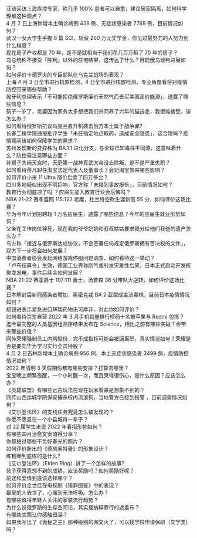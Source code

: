 汪诘采访上海疾控专家，称几乎 100% 患者可以自愈，建议居家隔离，如何科学理解这种观点？  
4 月 2 日上海新增本土确诊病例 438 例、无症状感染者 7788 例，目前情况如何？  
武汉一女大学生手握 6 篇 SCI，斩获 200 万元奖学金，你见过最努力的人努力到什么程度？  
现在房子产权都是 70 年，是不是就相当于我们花几百万租了 70 年的房子？  
乌总统称不接受「胜利」以外的任何结果，这传达了什么？目前俄乌谈判进展如何？  
如何评价卡德罗夫的车臣部队在乌克兰战场的表现？  
上海 4 月 3 日全市进行抗原检测，4 日全市进行核酸检测，专业角度看将对疫情防控带来哪些帮助？  
匈牙利总理表示「不可能拒绝俄罗斯廉价天然气而去买美国高价能源」，透露了哪些信息？  
孩子一岁了，老婆因为家务太多想把我们共同养了六年的猫送走，我很难接受，该怎么办？  
如何看待俄罗斯抗议乌克兰直升机袭击俄方本土属于战争罪?  
长春工程学院通报批评学生「未在指定地点取药，造成安全隐患」，这合理吗？疫情期间该如何保障学生的需求？  
苏州发现新的变异株为 BA.1.1 进化分支，与全球已知毒株不同源，这意味着什么？防控需注意哪些方面？  
孙猴子大闹天宫时，天庭第一战神真武大帝没去除叛，是不是严重失职？  
如何看待蒋凡卸任淘宝法定代表人及董事长？会对淘宝带来哪些影响？  
如何评价小米 11 Ultra 降价后卖了四万多台？  
四川多地疑似出现不明巨响，官方称「未接到事故报告」，目前情况如何？  
教育行业彻底凉了吗 ？应届生加入教育行业会后悔吗？  
NBA 21-22 赛季篮网 115:122 老鹰，杜兰特空砍生涯新高 55 分，如何评价这场比赛？  
华为今年计划招聘超 1 万名应届生，透露了哪些信息？今年的应届生就业形势如何？  
父亲在工作岗位猝死，现在我的爷爷奶奶和叔叔姑姑要求我分给他们我爸的遗产怎么办？  
乌方称「接近与俄罗斯达成协议，不会签署任何规定俄罗斯拥有否决权的文件」，双方下一步将会如何发展？  
中国消费者协会发起网络游戏停服问题调查，如何看待这一举动？  
「卢布结算令」生效，德国工业界称断气或引发灾难性后果，日本正式启动开发核聚变发电，事件后续会如何发展？  
NBA 21-22 赛季爵士 107:111 勇士，汤普森 36 分带队大逆转，如何评价这场比赛？  
日本解封后新冠感染者增加，奥密克戎 BA.2 亚型成主流毒株，目前日本疫情情况如何？  
胡锡进表示紧急进口辉瑞药物无可厚非，对此你如何评价？  
如何看待京东自营 2022 年 3 月手机销量排行榜前十名被苹果与 Redmi 包揽？  
迄今最完整的人类基因组测序结果发布在 Science，相比之前有哪些突破？会带来哪些价值？  
网传荣耀强制员工内购股份，完不成指标可能会被逼离职，真实情况如何？荣耀是否是要向华为学习实行全员持股？  
4 月 2 日吉林新增本土确诊病例 956 例、本土无症状感染者 3499 例，疫情防控情况如何？  
2022 年清明 3 天假期你都有哪些安排？打算去哪里？  
宝宝晚上频繁夜醒，一个小时醒一次，而且哭得很伤心，是什么原因？应该怎么办？  
《英雄联盟》有哪些远古玩法在现在玩家看来是想象不到的？  
网传山西运城学院保安捕杀校内流浪狗，当地警方已接到报警 ，目前调查情况如何？  
《艾尔登法环》的支线任务究竟怎么被发现的？  
你愿不愿意在一个小县城待一辈子？  
对 22 届学生来说 2022 年春招形势如何？  
有哪些四月治愈文案值得分享？  
你都拍过哪些不负好春光的照片？  
如何评价新出的《德凯奥特曼》的形象设计？  
练钢琴到底练的是什么?  
《艾尔登法环》（Elden Ring）讲了一个怎样的故事?  
孩子获得意想不到的成绩，应该奖励吗？如何奖励好呢？  
前途和爱情到底该选择哪个？  
如何评价金世佳在电视剧《猎罪图鉴》中的表现？  
最爱的人去世了，心痛到无法呼吸。怎么办？  
有哪些值得年轻人关注的家装流行趋势？  
为什么说俄罗斯的生存空间论，其实是纳粹罪行的遮羞布？  
有哪些文案让你感触很深？  
如果我写出了《诡秘之主》那种级别的网文火了，可以找学校申请保研（文学类）吗？  
